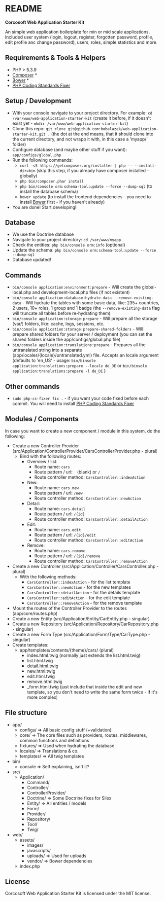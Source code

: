 README
======
**Corcosoft Web Application Starter Kit**

An simple web application boilerplate for min or mid scale applications. Included user system (login, logout, register, forgotten password, profile, edit profile anc change password), users, roles, simple statistics and more.

Requirements & Tools & Helpers
-------------------
* PHP > 5.3.9
* [Composer](https://getcomposer.org/) *
* [Bower](http://bower.io/) *
* [PHP Coding Standards Fixer](http://cs.sensiolabs.org/)

Setup / Development
-------------------
* With your console navigate to your project directory. For example: `cd /var/www/web-application-starter-kit` (create it before, if it doesn't exist yet - `mkdir /var/www/web-application-starter-kit`)
* Clone this repo: `git clone git@github.com:bobalazek/web-application-starter-kit.git .` (the dot at the end means, that it should clone into the current directory, and not wrapp it with, in this case a 'myapp/' folder)
* Configure database (and maybe other stuff if you want): `app/configs/global.php`
* Run the following commands:
    * `curl -sS https://getcomposer.org/installer | php -- --install-dir=bin` (skip this step, if you already have composer installed - globally)
    * `php bin/composer.phar install`
    * `php bin/console orm:schema-tool:update --force --dump-sql` (to install the database schema)
    * `bower update` (to install the frontend dependencies - you need to install [Bower](http://bower.io/) first - if you haven't already)
* You are done! Start developing!

Database
-------------------
* We use the Doctrine database
* Navigate to your project directory: `cd /var/www/myapp`
* Check the entities: `php bin/console orm:info` (optional)
* Update the schema: `php bin/console orm:schema-tool:update --force --dump-sql`
* Database updated!

Commands
--------------------
* `bin/console application:environment:prepare` - Will create the global-local.php and development-local.php files (if not existent)
* `bin/console application:database:hydrate-data --remove-existing-data` - Will hydrate the tables with some basic data, like: 235+ countries, 2 users, 10+ roles, 1 group and 1 badge (the `--remove-existing-data` flag will truncate all tables before re-hydrating them)
* `bin/console application:storage:prepare` - Will prepare all the storage (var/) folders, like: cache, logs, sessions, etc.
* `bin/console application:storage:prepare-shared-folders` - Will prepare shared folders for your server / deployment (you can set the shared folders inside the app/configs/global.php file)
* `bin/console application:translations:prepare` - Prepares all the untranslated string into a separate (app/locales/{locale}/untranslated.yml) file. Accepts an locale argument (defaults to 'en_US' - usage: `bin/binsole application:translations:prepare --locale de_DE` or `bin/binsole application:translations:prepare -l de_DE` )

Other commands
----------------------
* `sudo php-cs-fixer fix .` - if you want your code fixed before each commit. You will need to install [PHP Coding Standards Fixer](http://cs.sensiolabs.org/)

Modules / Components
-------------------
In case you want to create a new component / module in this system, do the following:

* Create a new Controller Provider (src/Application/ControllerProvider/CarsControllerProvider.php - plural)
    * Bind with the following routes:
        * Overview / list:
            * Route name: `cars`
            * Route pattern / url: ` ` (blank) or `/`
            * Route controller method: `CarsController::indexAction`
        * New:
            * Route name: `cars.new`
            * Route pattern / url: `/new`
            * Route controller method: `CarsController::newAction`
        * Detail:
            * Route name: `cars.detail`
            * Route pattern / url: `/{id}`
            * Route controller method: `CarsController::detailAction`
        * Edit:
            * Route name: `cars.edit`
            * Route pattern / url: `/{id}/edit`
            * Route controller method: `CarsController::editAction`
        * Remove:
            * Route name: `cars.remove`
            * Route pattern / url: `/{id}/remove`
            * Route controller method: `CarsController::removeAction`
* Create a new Controller (src/Application/Controller/CarsController.php - plural)
    * With the following methods:
        * `CarsController::indexAction` - for the list template
        * `CarsController::newAction` - for the new templates
        * `CarsController::detailAction` - for the details template
        * `CarsController::editAction` - for the edit template
        * `CarsController::removeAction` - for the remove template
* Mount the routes of the Controller Provider to the routes (app/core/routes.php)
* Create a new Entity (src/Application/Entity/CarEntity.php - singular)
* Create a new Repository (src/Application/Repository/CarRepository.php - singular)
* Create a new Form Type (src/Application/Form/Type/CarType.php - singular)
* Create templates:
    * app/templates/contents/{theme}/cars/ (plural)
    	* index.html.twig (normally just extends the list.html.twig)
        * list.html.twig
        * detail.html.twig
        * new.html.twig
        * edit.html.twig
        * remove.html.twig
        * _form.html.twig (just include that inside the edit and new template, so you don't need to write the same form twice - if it's more complex)

File structure
----------------------
* app/
    * configs/ => All basic config stuff (+validation)
    * core/ => The core files such as providers, routes, middlewares, common functions and definitions
    * fixtures/ => Used when hydrating the database
    * locales/ => Translations & co.
    * templates/ => All twig templates
* bin/
    * console => Self explaining, isn't it?
* src/
    * Application/
        * Command/
        * Controller/
        * ControllerProvider/
        * Doctrine/ => Some Doctrine fixes for Silex
        * Entity/ => All entities / models
        * Form/
        * Provider/
        * Repository/
        * Tool/
        * Twig/
* web/
    * assets/
        * images/
        * javascripts/
        * uploads/ => Used for uploads
        * vendor/ => Bower dependencies
    * index.php

License
----------------------
Corcosoft Web Application Starter Kit is licensed under the MIT license.
